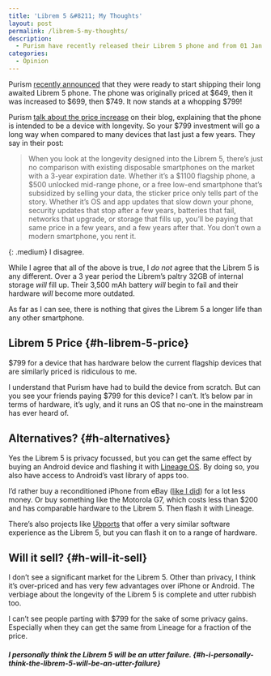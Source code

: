 ```yaml
---
title: 'Librem 5 &#8211; My Thoughts'
layout: post
permalink: /librem-5-my-thoughts/
description:
  - Purism have recently released their Librem 5 phone and from 01 Jan 2020 it will cost a whopping $799! Here are my thoughts on the Librem 5.
categories:
  - Opinion
---
```

Purism [recently announced](https://puri.sm/posts/breaking-ground/) that they were ready to start shipping their long awaited Librem 5 phone. The phone was originally priced at $649, then it was increased to $699, then $749. It now stands at a whopping $799!

Purism [talk about the price increase](https://puri.sm/posts/librem-5-price-increase/) on their blog, explaining that the phone is intended to be a device with longevity. So your $799 investment will go a long way when compared to many devices that last just a few years. They say in their post:

<blockquote class="wp-block-quote">
  <p>
    When you look at the longevity designed into the Librem 5, there’s just no comparison with existing disposable smartphones on the market with a 3-year expiration date. Whether it’s a $1100 flagship phone, a $500 unlocked mid-range phone, or a free low-end smartphone that’s subsidized by selling your data, the sticker price only tells part of the story. Whether it’s OS and app updates that slow down your phone, security updates that stop after a few years, batteries that fail, networks that upgrade, or storage that fills up, you’ll be paying that same price in a few years, and a few years after that. You don’t own a modern smartphone, you rent it.
  </p>
</blockquote>

{: .medium}
I disagree.

While I agree that all of the above is true, I _do not_ agree that the Librem 5 is any different. Over a 3 year period the Librem&#8217;s paltry 32GB of internal storage _will_ fill up. Their 3,500 mAh battery _will_ begin to fail and their hardware _will_ become more outdated.

As far as I can see, there is nothing that gives the Librem 5 a longer life than any other smartphone.

## Librem 5 Price {#h-librem-5-price}

$799 for a device that has hardware below the current flagship devices that are similarly priced is ridiculous to me.

I understand that Purism have had to build the device from scratch. But can you see your friends paying $799 for this device? I can&#8217;t. It&#8217;s below par in terms of hardware, it&#8217;s ugly, and it runs an OS that no-one in the mainstream has ever heard of.

## Alternatives? {#h-alternatives}

Yes the Librem 5 is privacy focussed, but you can get the same effect by buying an Android device and flashing it with [Lineage OS](https://lineageos.org/). By doing so, you also have access to Android&#8217;s vast library of apps too.

I&#8217;d rather buy a reconditioned iPhone from eBay ([like I did](https://kevquirk.com/why-im-ditching-android/)) for a lot less money. Or buy something like the Motorola G7, which costs less than $200 and has comparable hardware to the Librem 5. Then flash it with Lineage.

There&#8217;s also projects like [Ubports](https://ubports.com/) that offer a very similar software experience as the Librem 5, but you can flash it on to a range of hardware.

## Will it sell? {#h-will-it-sell}

I don&#8217;t see a significant market for the Librem 5. Other than privacy, I think it&#8217;s over-priced and has very few advantages over iPhone or Android. The verbiage about the longevity of the Librem 5 is complete and utter rubbish too.

I can&#8217;t see people parting with $799 for the sake of some privacy gains. Especially when they can get the same from Lineage for a fraction of the price.

##### I personally think the Librem 5 will be an utter failure. {#h-i-personally-think-the-librem-5-will-be-an-utter-failure}
